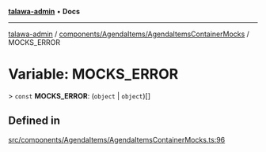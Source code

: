 [**talawa-admin**](../../../../README.md) • **Docs**

***

[talawa-admin](../../../../modules.md) / [components/AgendaItems/AgendaItemsContainerMocks](../README.md) / MOCKS\_ERROR

# Variable: MOCKS\_ERROR

\> `const` **MOCKS\_ERROR**: (`object` \| `object`)[]

## Defined in

[src/components/AgendaItems/AgendaItemsContainerMocks.ts:96](https://github.com/PalisadoesFoundation/talawa-admin/blob/4bef0939e3fab4672bfd3599312195b8557e01a3/src/components/AgendaItems/AgendaItemsContainerMocks.ts#L96)
